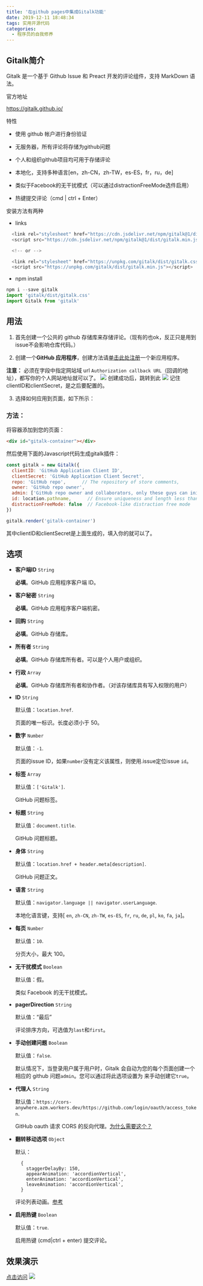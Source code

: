 ```yaml
---
title: '在github pages中集成Gitalk功能'
date: 2019-12-11 18:48:34
tags: 实用开源代码
categories:
  - 程序员的自我修养
---
```

  <meta name="referrer" content="no-referrer">




## Gitalk简介

Gitalk 是一个基于 Github Issue 和 Preact 开发的评论组件，支持 MarkDown 语法。

官方地址

https://gitalk.github.io/

特性

+ 使用 github 帐户进行身份验证

+ 无服务器，所有评论将存储为github问题

+ 个人和组织github项目均可用于存储评论

+ 本地化，支持多种语言[en，zh-CN，zh-TW，es-ES，fr，ru，de]

+ 类似于Facebook的无干扰模式（可以通过distractionFreeMode选件启用）

+ 热键提交评论（cmd | ctrl + Enter）

安装方法有两种

- links

```javascript
  <link rel="stylesheet" href="https://cdn.jsdelivr.net/npm/gitalk@1/dist/gitalk.css">
  <script src="https://cdn.jsdelivr.net/npm/gitalk@1/dist/gitalk.min.js"></script>

  <!-- or -->

  <link rel="stylesheet" href="https://unpkg.com/gitalk/dist/gitalk.css">
  <script src="https://unpkg.com/gitalk/dist/gitalk.min.js"></script>
```

- npm install

```javascript
npm i --save gitalk
import 'gitalk/dist/gitalk.css'
import Gitalk from 'gitalk'
```

## 用法

1. 首先创建一个公共的 github 存储库来存储评论。（现有的也ok，反正只是用到issue不会影响仓库代码。）

2. 创建一个**GitHub 应用程序**，创建方法请[单击此处注册](https://github.com/settings/applications/new)一个新应用程序。

 **注意：** 必须在字段中指定网站域 url `Authorization callback URL`（回调的地址），都写你的个人网站地址就可以了。
![](https://upload-images.jianshu.io/upload_images/20892169-82c3c3b4e810dd11.png?imageMogr2/auto-orient/strip%7CimageView2/2/w/1240)
创建成功后，跳转到此
![](https://upload-images.jianshu.io/upload_images/20892169-61c661153203e3eb.png?imageMogr2/auto-orient/strip%7CimageView2/2/w/1240)
记住clientID和clientSecret，是之后要配置的。

3. 选择如何应用到页面，如下所示：

### 方法：

将容器添加到您的页面：

```html
<div id="gitalk-container"></div>
```

然后使用下面的Javascript代码生成gitalk插件：

```js
const gitalk = new Gitalk({
  clientID: 'GitHub Application Client ID',
  clientSecret: 'GitHub Application Client Secret',
  repo: 'GitHub repo',      // The repository of store comments,
  owner: 'GitHub repo owner',
  admin: ['GitHub repo owner and collaborators, only these guys can initialize github issues'],
  id: location.pathname,      // Ensure uniqueness and length less than 50
  distractionFreeMode: false  // Facebook-like distraction free mode
})

gitalk.render('gitalk-container')
```
其中clientID和clientSecret是上面生成的，填入你的就可以了。
## 选项

*   **客户端ID** `String`

    **必填**。GitHub 应用程序客户端 ID。

*   **客户秘密** `String`

    **必填**。GitHub 应用程序客户端机密。

*   **回购** `String`

    **必填**。GitHub 存储库。

*   **所有者** `String`

    **必填**。GitHub 存储库所有者。可以是个人用户或组织。

*   **行政** `Array`

    **必填**。GitHub 存储库所有者和协作者。（对该存储库具有写入权限的用户）

*   **ID** `String`

    默认值：`location.href`.

    页面的唯一标识。长度必须小于 50。

*   **数字** `Number`

    默认值：`-1`.

    页面的issue ID，如果`number`没有定义该属性，则使用.issue定位issue `id`。

*   **标签** `Array`

    默认值：`['Gitalk']`.

    GitHub 问题标签。

*   **标题** `String`

    默认值：`document.title`.

    GitHub 问题标题。

*   **身体** `String`

    默认值：`location.href + header.meta[description]`.

    GitHub 问题正文。

*   **语言** `String`

    默认值：`navigator.language || navigator.userLanguage`.

    本地化语言键，支持[ `en`, `zh-CN`, `zh-TW`, `es-ES`, `fr`, `ru`, `de`, `pl`, `ko`, `fa`, `ja`]。

*   **每页** `Number`

    默认值：`10`.

    分页大小，最大 100。

*   **无干扰模式** `Boolean`

    默认值：假。

    类似 Facebook 的无干扰模式。

*   **pagerDirection** `String`

    默认值：“最后”

    评论排序方向，可选值为`last`和`first`。

*   **手动创建问题** `Boolean`

    默认值：`false`.

    默认情况下，当登录用户属于用户时，Gitalk 会自动为您的每个页面创建一个相应的 github 问题`admin`。您可以通过将此选项设置为 来手动创建它`true`。

*   **代理人** `String`

    默认值：`https://cors-anywhere.azm.workers.dev/https://github.com/login/oauth/access_token`.

    GitHub oauth 请求 CORS 的反向代理。[为什么需要这个？](https://github.com/isaacs/github/issues/330)

*   **翻转移动选项** `Object`

    默认：

    ```source-js
      {
        staggerDelayBy: 150,
        appearAnimation: 'accordionVertical',
        enterAnimation: 'accordionVertical',
        leaveAnimation: 'accordionVertical',
      }
    ```

    评论列表动画。[参考](https://github.com/joshwcomeau/react-flip-move/blob/master/documentation/enter_leave_animations.md)

*   **启用热键** `Boolean`

    默认值：`true`.

    启用热键 (cmd|ctrl + enter) 提交评论。

## 效果演示
[点击访问](https://bbdcsg.love/2019/12/11/cxy/other/gitalk/)
![](https://upload-images.jianshu.io/upload_images/20892169-fa80cc39adc7320d.png?imageMogr2/auto-orient/strip%7CimageView2/2/w/1240)
